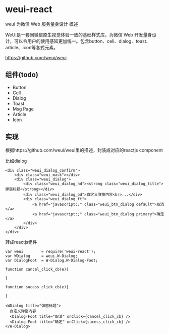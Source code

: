 # weui-react


weui 为微信 Web 服务量身设计
概述

WeUI是一套同微信原生视觉体验一致的基础样式库，为微信 Web 开发量身设计，可以令用户的使用感知更加统一。包含button、cell、dialog、toast、article、icon等各式元素。

https://github.com/weui/weui


## 组件(todo)

- Button
- Cell
- Dialog
- Toast
- Msg Page
- Article
- Icon

## 实现

根据https://github.com/weui/weui里的描述，封装成对应的reactjs component

比如dialog

```
<div class="weui_dialog_confirm">
    <div class="weui_mask"></div>
    <div class="weui_dialog">
        <div class="weui_dialog_hd"><strong class="weui_dialog_title">弹窗标题</strong></div>
        <div class="weui_dialog_bd">自定义弹窗内容<br>...</div>
        <div class="weui_dialog_ft">
            <a href="javascript:;" class="weui_btn_dialog default">取消</a>
            <a href="javascript:;" class="weui_btn_dialog primary">确定</a>
        </div>
    </div>
</div>
```

转成reactjs组件

```
var weui        = require('weui-react');
var WDialog     = weui.W-Dialog;
var DialogFoot  = W-Dialog.W-Dialog-Foot;

function cancel_click_cb(e){

}

function sucess_click_cb(e){

}

<WDialog title="弹窗标题">
  自定义弹窗内容
  <Dialog-Foot title="取消" onClick={cancel_click_cb} />
  <Dialog-Foot title="确定" onClick={sucess_click_cb} />
</W-Dialog>
```

